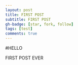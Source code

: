 ```yaml
---
layout: post
title: FIRST POST
subtitle: FIRST POST
gh-badge: [star, fork, follow]
tags: [test]
comments: true
---
```


#HELLO

FIRST POST EVER
